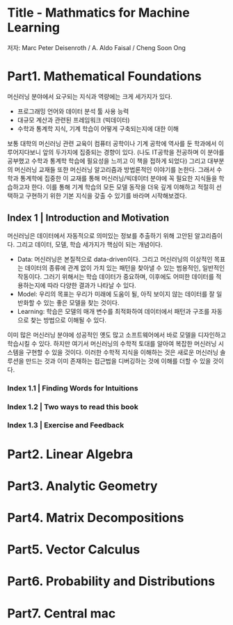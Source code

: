 # Title - Mathmatics for Machine Learning
저자: Marc Peter Deisenroth / A. Aldo Faisal / Cheng Soon Ong
# Part1. Mathematical Foundations
머신러닝 분야에서 요구되는 지식과 역량에는 크게 세가지가 있다.
- 프로그래밍 언어와 데이터 분석 툴 사용 능력
- 대규모 계산과 관련된 프레임워크 (빅데이터)
- 수학과 통계학 지식, 기계 학습이 어떻게 구축되는지에 대한 이해

보통 대학의 머신러닝 관련 교육이 컴퓨터 공학이나 기계 공학에 역사를 둔 학과에서 이루어지다보니 앞의 두가지에 집중되는 경향이 있다. (나도 IT공학을 전공하며 이 분야를 공부했고 수학과 통계학 학습에 필요성을 느끼고 이 책을 접하게 되었다) 그리고 대부분의 머신러닝 교재들 또한 머신러닝 알고리즘과 방법론적인 이야기를 논한다. 그래서 수학과 통계학에 집중한 이 교재를 통해 머신러닝/빅데이터 분야에 꼭 필요한 지식들을 학습하고자 한다. 이를 통해 기계 학습의 모든 모델 동작을 더욱 깊게 이해하고 적절히 선택하고 구현하기 위한 기본 지식을 갖출 수 있기를 바라며 시작해보겠다.

## Index 1 | Introduction and Motivation
머신러닝은 데이터에서 자동적으로 의미있는 정보를 추출하기 위해 고안된 알고리즘이다. 그리고 데이터, 모델, 학습 세가지가 핵심이 되는 개념이다.    
- Data: 머신러닝은 본질적으로 data-driven이다. 그리고 머신러닝의 이상적인 목표는 데이터의 종류에 관계 없이 가치 있는 패턴을 찾아낼 수 있는 범용적인, 일반적인 작동이다. 그러기 위해서는 학습 데이터가 중요하며, 이후에도 어떠한 데이터를 적용하는지에 따라 다양한 결과가 나타날 수 있다.
- Model: 우리의 목표는 우리가 미래에 도움이 될, 아직 보이지 않는 데이터를 잘 일반화할 수 있는 좋은 모델을 찾는 것이다. 
- Learning: 학습은 모델의 매개 변수를 최적화하여 데이터에서 패턴과 구조를 자동으로 찾는 방법으로 이해될 수 있다.

이미 많은 머신러닝 분야에 성공적인 옛도 많고 소프트웨어에서 바로 모델을 디자인하고 학습시킬 수 있다. 하지만 여기서 머신러닝의 수학적 토대를 알아여 복잡한 머신러닝 시스템을 구현할 수 있을 것이다. 이러한 수학적 지식을 이해하는 것은 새로운 머신러닝 솔루션을 만드는 것과 이미 존재하는 접근법을 디버깅하는 것에 이해를 더할 수 있을 것이다.

### Index 1.1 | Finding Words for Intuitions
### Index 1.2 | Two ways to read this book
### Index 1.3 | Exercise and Feedback


# Part2. Linear Algebra
# Part3. Analytic Geometry

# Part4. Matrix Decompositions

# Part5. Vector Calculus

# Part6. Probability and Distributions
# Part7. Central mac
